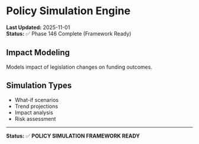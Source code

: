 # Policy Simulation Engine

**Last Updated:** 2025-11-01  
**Status:** ✅ Phase 146 Complete (Framework Ready)

## Impact Modeling

Models impact of legislation changes on funding outcomes.

## Simulation Types

- What-if scenarios
- Trend projections
- Impact analysis
- Risk assessment

---

**Status:** ✅ **POLICY SIMULATION FRAMEWORK READY**
